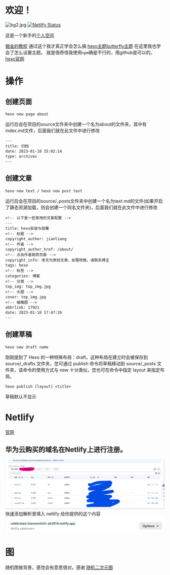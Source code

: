# 欢迎！
![bg2.jpg](https://fastly.jsdelivr.net/gh/ljl2107/imageshack/Anime/bg2.jpg)
[![Netlify Status](https://api.netlify.com/api/v1/badges/325f0f8d-5b82-4167-9991-f5d5506a7bb1/deploy-status)](https://app.netlify.com/sites/celebrated-bienenstitch-eb3814/deploys)

这是一个新手的[个人空间](https://ljl2107.top/)

[掘金的教程](https://juejin.cn/post/7190953007591194679#heading-4)
通过这个我才真正学会怎么搞
[hexo主题butterfly主题](https://butterfly.js.org/)
在这里我也学会了怎么设置主题。
就是很奇怪我使用`npm`确是不行的，用github是可以的。
[hexo官网](https://hexo.io/zh-cn/docs/writing)
# 操作
## 创建页面
```
hexo new page about
```
运行后会在项目的source文件夹中创建一个名为about的文件夹，其中有index.md文件，后面我们就在此文件中进行修改
```
---
title: 归档
date: 2023-01-18 15:02:14
type: archives
---
```
## 创建文章
```
hexo new text / hexo new post text
```
运行后会在项目的source/_posts文件夹中创建一个名为text.md的文件(如果开启了静态资源加载，则会创建一个同名文件夹)，后面我们就在此文件中进行修改
```
<!-- 以下是一些常用的文章配置 -->
---
title: hexo安装与部署
<!-- 标题 -->
copyright_author: jianliang
<!-- 作者 -->
copyright_author_href: /about/
<!-- 点击作者跳转页面 -->
copyright_info: 本文为原创文章，如需转载，请联系博主
tags: hexo
<!-- 标签 -->
categories: 博客
<!-- 分类 -->
top_img: top_img.jpg
<!-- 头图 -->
cover: top_img.jpg
<!-- 缩略图 -->
abbrlink: 17921
date: 2023-01-18 17:47:26
---
```
## 创建草稿
```
hexo new draft name
```
刚刚提到了 Hexo 的一种特殊布局：draft，这种布局在建立时会被保存到 source/_drafts 文件夹，您可通过 publish 命令将草稿移动到 source/_posts 文件夹，该命令的使用方式与 new 十分类似，您也可在命令中指定 layout 来指定布局。
```
hexo publish [layout] <title>
```
草稿默认不显示
# Netlify
[官网](https://app.netlify.com/)
## 华为云购买的域名在Netlify上进行注册。
![](vx_images/354101512230572.png)
快速添加解析里填入 netlify 给你提供的这个内容
![](vx_images/90061612248998.png)

# 图
随机图做背景，感觉会有意思很对。感谢
[随机二次元图](https://www.loliapi.com/docs/acg/)